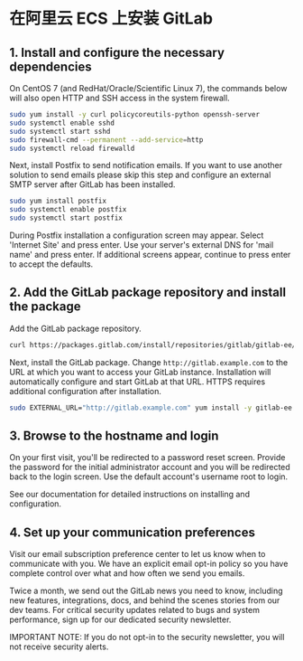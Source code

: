 # 在阿里云 ECS 上安装 GitLab

## 1. Install and configure the necessary dependencies

On CentOS 7 (and RedHat/Oracle/Scientific Linux 7), the commands below will also open HTTP and SSH access in the system firewall.

```bash
sudo yum install -y curl policycoreutils-python openssh-server
sudo systemctl enable sshd
sudo systemctl start sshd
sudo firewall-cmd --permanent --add-service=http
sudo systemctl reload firewalld
```

Next, install Postfix to send notification emails. If you want to use another solution to send emails please skip this step and configure an external SMTP server after GitLab has been installed.

```bash
sudo yum install postfix
sudo systemctl enable postfix
sudo systemctl start postfix
```

During Postfix installation a configuration screen may appear. Select 'Internet Site' and press enter. Use your server's external DNS for 'mail name' and press enter. If additional screens appear, continue to press enter to accept the defaults.

## 2. Add the GitLab package repository and install the package

Add the GitLab package repository.

```bash
curl https://packages.gitlab.com/install/repositories/gitlab/gitlab-ee/script.rpm.sh | sudo bash
```

Next, install the GitLab package. Change `http://gitlab.example.com` to the URL at which you want to access your GitLab instance. Installation will automatically configure and start GitLab at that URL. HTTPS requires additional configuration after installation.

```bash
sudo EXTERNAL_URL="http://gitlab.example.com" yum install -y gitlab-ee
```

## 3. Browse to the hostname and login

On your first visit, you'll be redirected to a password reset screen. Provide the password for the initial administrator account and you will be redirected back to the login screen. Use the default account's username root to login.

See our documentation for detailed instructions on installing and configuration.

## 4. Set up your communication preferences

Visit our email subscription preference center to let us know when to communicate with you. We have an explicit email opt-in policy so you have complete control over what and how often we send you emails.

Twice a month, we send out the GitLab news you need to know, including new features, integrations, docs, and behind the scenes stories from our dev teams. For critical security updates related to bugs and system performance, sign up for our dedicated security newsletter.

IMPORTANT NOTE: If you do not opt-in to the security newsletter, you will not receive security alerts.